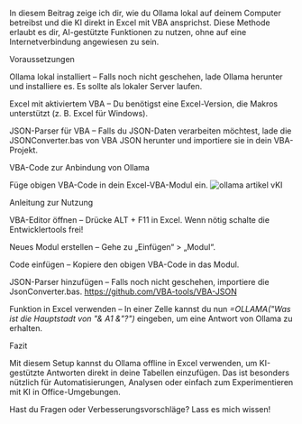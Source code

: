 In diesem Beitrag zeige ich dir, wie du Ollama lokal auf deinem Computer betreibst und die KI direkt in Excel mit VBA ansprichst. Diese Methode erlaubt es dir, AI-gestützte Funktionen zu nutzen, ohne auf eine Internetverbindung angewiesen zu sein.

Voraussetzungen

Ollama lokal installiert – Falls noch nicht geschehen, lade Ollama herunter und installiere es. Es sollte als lokaler Server laufen.

Excel mit aktiviertem VBA – Du benötigst eine Excel-Version, die Makros unterstützt (z. B. Excel für Windows).

JSON-Parser für VBA – Falls du JSON-Daten verarbeiten möchtest, lade die JSONConverter.bas von VBA JSON herunter und importiere sie in dein VBA-Projekt.

VBA-Code zur Anbindung von Ollama

Füge obigen VBA-Code in dein Excel-VBA-Modul ein.
  ![ollama artikel vKI](https://github.com/user-attachments/assets/fae99bb3-e3b7-4521-96a1-640c2dcc0023)
       


Anleitung zur Nutzung

VBA-Editor öffnen – Drücke ALT + F11 in Excel. Wenn nötig schalte die Entwicklertools frei!

Neues Modul erstellen – Gehe zu „Einfügen“ > „Modul“.

Code einfügen – Kopiere den obigen VBA-Code in das Modul.

JSON-Parser hinzufügen – Falls noch nicht geschehen, importiere die JsonConverter.bas. https://github.com/VBA-tools/VBA-JSON

Funktion in Excel verwenden – In einer Zelle kannst du nun _=OLLAMA("Was ist die Hauptstadt von "& A1 &"?")_ eingeben, um eine Antwort von Ollama zu erhalten.

Fazit

Mit diesem Setup kannst du Ollama offline in Excel verwenden, um KI-gestützte Antworten direkt in deine Tabellen einzufügen. Das ist besonders nützlich für Automatisierungen, Analysen oder einfach zum Experimentieren mit KI in Office-Umgebungen.

Hast du Fragen oder Verbesserungsvorschläge? Lass es mich wissen!
